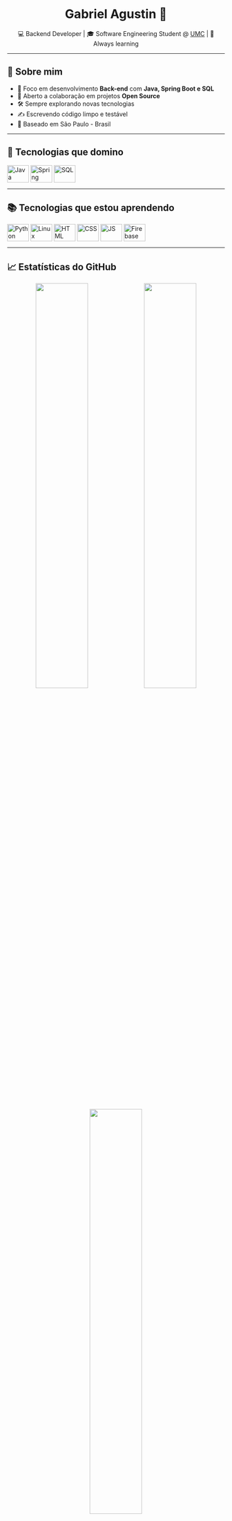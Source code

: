 <h1 align="center">Gabriel Agustin 🚀</h1>
<p align="center">💻 Backend Developer | 🎓 Software Engineering Student @ <a href="https://www.umc.br/">UMC</a> | 🌱 Always learning</p>

---

## 🧠 Sobre mim

- 🎯 Foco em desenvolvimento **Back-end** com **Java, Spring Boot e SQL**
- 🤝 Aberto a colaboração em projetos **Open Source**
- 🛠 Sempre explorando novas tecnologias
- ✍️ Escrevendo código limpo e testável
- 📍 Baseado em São Paulo - Brasil

---

## 🚀 Tecnologias que domino

<div style="display: inline_block">
  <img align="center" alt="Java" height="40" width="50" src="https://cdn.jsdelivr.net/gh/devicons/devicon/icons/java/java-original.svg">
  <img align="center" alt="Spring" height="40" width="50" src="https://cdn.jsdelivr.net/gh/devicons/devicon/icons/spring/spring-original.svg">
  <img align="center" alt="SQL" height="40" width="50" src="https://cdn.jsdelivr.net/gh/devicons/devicon/icons/mysql/mysql-original.svg">
</div>

---

## 📚 Tecnologias que estou aprendendo

<div style="display: inline_block">
  <img align="center" alt="Python" height="40" width="50" src="https://cdn.jsdelivr.net/gh/devicons/devicon/icons/python/python-original.svg">
  <img align="center" alt="Linux" height="40" width="50" src="https://cdn.jsdelivr.net/gh/devicons/devicon/icons/linux/linux-original.svg">
  <img align="center" alt="HTML" height="40" width="50" src="https://cdn.jsdelivr.net/gh/devicons/devicon/icons/html5/html5-original-wordmark.svg">
  <img align="center" alt="CSS" height="40" width="50" src="https://cdn.jsdelivr.net/gh/devicons/devicon/icons/css3/css3-original-wordmark.svg">
  <img align="center" alt="JS" height="40" width="50" src="https://cdn.jsdelivr.net/gh/devicons/devicon/icons/javascript/javascript-original.svg">
  <img align="center" alt="Firebase" height="40" width="50" src="https://cdn.jsdelivr.net/gh/devicons/devicon/icons/firebase/firebase-plain.svg">
</div>

---

## 📈 Estatísticas do GitHub

<div align="center">
  <img width="49%" src="https://github-readme-stats.vercel.app/api?username=bielxcesar&show_icons=true&theme=tokyonight&hide_border=true" />
  <img width="49%" src="https://github-readme-streak-stats.herokuapp.com?user=bielxcesar&theme=tokyonight&hide_border=true" />
  <img width="49%" src="https://github-readme-stats.vercel.app/api/top-langs/?username=bielxcesar&layout=compact&theme=tokyonight&hide_border=true"/>
</div>

---

## 📬 Vamos nos conectar!

[![Linkedin Badge](https://img.shields.io/badge/-Linkedin-0A2342?style=flat-square&logo=Linkedin&logoColor=white)](https://www.linkedin.com/in/gabriel-agust%C3%ADn-05b147211/)
[![Gmail Badge](https://img.shields.io/badge/-gabriel.fernandez.a8@gmail.com-0A2342?style=flat-square&logo=Gmail&logoColor=white)](mailto:gabriel.fernandez.a8@gmail.com)

---

> 💡 “Transformando café em código desde 2020.”

